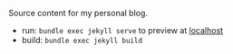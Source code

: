 Source content for my personal blog. 

* run: `bundle exec jekyll serve` to preview at [localhost](http://localhost:4000)
* build: `bundle exec jekyll build`
